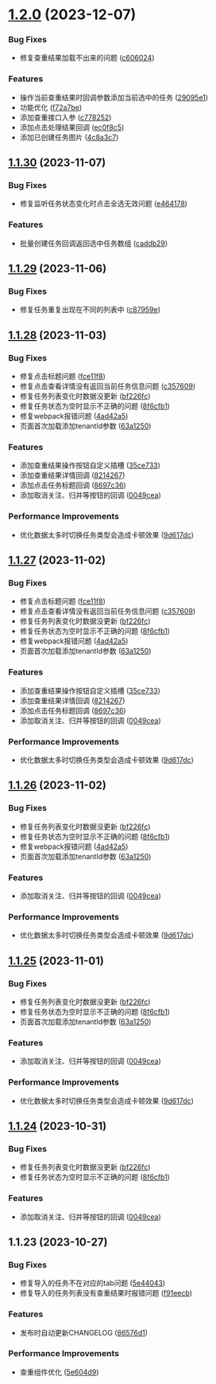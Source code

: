 

# [1.2.0](http://192.168.0.66/font-end/look-ui/compare/1.1.30...1.2.0) (2023-12-07)


### Bug Fixes

* 修复查重结果加载不出来的问题 ([c606024](http://192.168.0.66/font-end/look-ui/commits/c6060240611588601372e7e2c66230b68178c050))


### Features

* 操作当前查重结果时回调参数添加当前选中的任务 ([29095e1](http://192.168.0.66/font-end/look-ui/commits/29095e1f2b77dad0c3353972619f3d3376f8c7f6))
* 功能优化 ([f72a7be](http://192.168.0.66/font-end/look-ui/commits/f72a7be9f05dd7cc3eadc3eacbd8695741549ed1))
* 添加查重接口入参 ([c778252](http://192.168.0.66/font-end/look-ui/commits/c778252e07e7edae18e3d3ee232cf88dd6e46401))
* 添加点击处理结果回调 ([ec0f8c5](http://192.168.0.66/font-end/look-ui/commits/ec0f8c575773ffc4e467527b32973d7ce88dfb5b))
* 添加已创建任务图片 ([4c8a3c7](http://192.168.0.66/font-end/look-ui/commits/4c8a3c7c4fe025d549609772b8b5c13ef265c515))

## [1.1.30](http://192.168.0.66/font-end/look-ui/compare/1.1.29...1.1.30) (2023-11-07)


### Bug Fixes

* 修复监听任务状态变化时点击全选无效问题 ([e464178](http://192.168.0.66/font-end/look-ui/commits/e4641782cd59356d14a2f2483d424f2fa07efafe))


### Features

* 批量创建任务回调返回选中任务数组 ([caddb29](http://192.168.0.66/font-end/look-ui/commits/caddb29e3a097c9985ca715554f7fad0a86c1a6a))

## [1.1.29](http://192.168.0.66/font-end/look-ui/compare/1.1.28...1.1.29) (2023-11-06)


### Bug Fixes

* 修复任务重复出现在不同的列表中 ([c87959e](http://192.168.0.66/font-end/look-ui/commits/c87959efda64b14af9b68b4b7b49527f3b50daf3))

## [1.1.28](http://192.168.0.66/font-end/look-ui/compare/1.1.23...1.1.28) (2023-11-03)


### Bug Fixes

* 修复点击标题问题 ([fce11f8](http://192.168.0.66/font-end/look-ui/commits/fce11f8cfed110312f3349c144ac17d180e7927b))
* 修复点击查看详情没有返回当前任务信息问题 ([c357609](http://192.168.0.66/font-end/look-ui/commits/c357609d801b35425f148806039b441a33df2ba8))
* 修复任务列表变化时数据没更新 ([bf226fc](http://192.168.0.66/font-end/look-ui/commits/bf226fc4bd25a20cacfa0eb08c0bb84cbf5f8965))
* 修复任务状态为空时显示不正确的问题 ([8f6cfb1](http://192.168.0.66/font-end/look-ui/commits/8f6cfb1a284404fc7888272eb20ebcf1239e90c6))
* 修复webpack报错问题 ([4ad42a5](http://192.168.0.66/font-end/look-ui/commits/4ad42a5082e0d372dba375f740a3d8abae26e85a))
* 页面首次加载添加tenantId参数 ([63a1250](http://192.168.0.66/font-end/look-ui/commits/63a1250e0c250a5b6d285c89a887e889dfc8849f))


### Features

* 添加查重结果操作按钮自定义插槽 ([35ce733](http://192.168.0.66/font-end/look-ui/commits/35ce733081d4c471d58e154d441aae8a13e9f9b6))
* 添加查重结果详情回调 ([8214267](http://192.168.0.66/font-end/look-ui/commits/82142679185e4a35064c5871dabe3ac033bd8d15))
* 添加点击任务标题回调 ([8697c36](http://192.168.0.66/font-end/look-ui/commits/8697c36d08ee1bfb44df3b6ec9c1f0cfde83ace2))
* 添加取消关注、归并等按钮的回调 ([0049cea](http://192.168.0.66/font-end/look-ui/commits/0049cea09afda62d3229b30347ad91d65c0bfdae))


### Performance Improvements

* 优化数据太多时切换任务类型会造成卡顿效果 ([9d617dc](http://192.168.0.66/font-end/look-ui/commits/9d617dc5ff7a6a3a1d2b2e64e7f8283c90236579))

## [1.1.27](http://192.168.0.66/font-end/look-ui/compare/1.1.23...1.1.27) (2023-11-02)


### Bug Fixes

* 修复点击标题问题 ([fce11f8](http://192.168.0.66/font-end/look-ui/commits/fce11f8cfed110312f3349c144ac17d180e7927b))
* 修复点击查看详情没有返回当前任务信息问题 ([c357609](http://192.168.0.66/font-end/look-ui/commits/c357609d801b35425f148806039b441a33df2ba8))
* 修复任务列表变化时数据没更新 ([bf226fc](http://192.168.0.66/font-end/look-ui/commits/bf226fc4bd25a20cacfa0eb08c0bb84cbf5f8965))
* 修复任务状态为空时显示不正确的问题 ([8f6cfb1](http://192.168.0.66/font-end/look-ui/commits/8f6cfb1a284404fc7888272eb20ebcf1239e90c6))
* 修复webpack报错问题 ([4ad42a5](http://192.168.0.66/font-end/look-ui/commits/4ad42a5082e0d372dba375f740a3d8abae26e85a))
* 页面首次加载添加tenantId参数 ([63a1250](http://192.168.0.66/font-end/look-ui/commits/63a1250e0c250a5b6d285c89a887e889dfc8849f))


### Features

* 添加查重结果操作按钮自定义插槽 ([35ce733](http://192.168.0.66/font-end/look-ui/commits/35ce733081d4c471d58e154d441aae8a13e9f9b6))
* 添加查重结果详情回调 ([8214267](http://192.168.0.66/font-end/look-ui/commits/82142679185e4a35064c5871dabe3ac033bd8d15))
* 添加点击任务标题回调 ([8697c36](http://192.168.0.66/font-end/look-ui/commits/8697c36d08ee1bfb44df3b6ec9c1f0cfde83ace2))
* 添加取消关注、归并等按钮的回调 ([0049cea](http://192.168.0.66/font-end/look-ui/commits/0049cea09afda62d3229b30347ad91d65c0bfdae))


### Performance Improvements

* 优化数据太多时切换任务类型会造成卡顿效果 ([9d617dc](http://192.168.0.66/font-end/look-ui/commits/9d617dc5ff7a6a3a1d2b2e64e7f8283c90236579))

## [1.1.26](http://192.168.0.66/font-end/look-ui/compare/1.1.23...1.1.26) (2023-11-02)


### Bug Fixes

* 修复任务列表变化时数据没更新 ([bf226fc](http://192.168.0.66/font-end/look-ui/commits/bf226fc4bd25a20cacfa0eb08c0bb84cbf5f8965))
* 修复任务状态为空时显示不正确的问题 ([8f6cfb1](http://192.168.0.66/font-end/look-ui/commits/8f6cfb1a284404fc7888272eb20ebcf1239e90c6))
* 修复webpack报错问题 ([4ad42a5](http://192.168.0.66/font-end/look-ui/commits/4ad42a5082e0d372dba375f740a3d8abae26e85a))
* 页面首次加载添加tenantId参数 ([63a1250](http://192.168.0.66/font-end/look-ui/commits/63a1250e0c250a5b6d285c89a887e889dfc8849f))


### Features

* 添加取消关注、归并等按钮的回调 ([0049cea](http://192.168.0.66/font-end/look-ui/commits/0049cea09afda62d3229b30347ad91d65c0bfdae))


### Performance Improvements

* 优化数据太多时切换任务类型会造成卡顿效果 ([9d617dc](http://192.168.0.66/font-end/look-ui/commits/9d617dc5ff7a6a3a1d2b2e64e7f8283c90236579))

## [1.1.25](http://192.168.0.66/font-end/look-ui/compare/1.1.23...1.1.25) (2023-11-01)


### Bug Fixes

* 修复任务列表变化时数据没更新 ([bf226fc](http://192.168.0.66/font-end/look-ui/commits/bf226fc4bd25a20cacfa0eb08c0bb84cbf5f8965))
* 修复任务状态为空时显示不正确的问题 ([8f6cfb1](http://192.168.0.66/font-end/look-ui/commits/8f6cfb1a284404fc7888272eb20ebcf1239e90c6))
* 页面首次加载添加tenantId参数 ([63a1250](http://192.168.0.66/font-end/look-ui/commits/63a1250e0c250a5b6d285c89a887e889dfc8849f))


### Features

* 添加取消关注、归并等按钮的回调 ([0049cea](http://192.168.0.66/font-end/look-ui/commits/0049cea09afda62d3229b30347ad91d65c0bfdae))


### Performance Improvements

* 优化数据太多时切换任务类型会造成卡顿效果 ([9d617dc](http://192.168.0.66/font-end/look-ui/commits/9d617dc5ff7a6a3a1d2b2e64e7f8283c90236579))

## [1.1.24](http://192.168.0.66/font-end/look-ui/compare/1.1.23...1.1.24) (2023-10-31)


### Bug Fixes

* 修复任务列表变化时数据没更新 ([bf226fc](http://192.168.0.66/font-end/look-ui/commits/bf226fc4bd25a20cacfa0eb08c0bb84cbf5f8965))
* 修复任务状态为空时显示不正确的问题 ([8f6cfb1](http://192.168.0.66/font-end/look-ui/commits/8f6cfb1a284404fc7888272eb20ebcf1239e90c6))


### Features

* 添加取消关注、归并等按钮的回调 ([0049cea](http://192.168.0.66/font-end/look-ui/commits/0049cea09afda62d3229b30347ad91d65c0bfdae))

## 1.1.23 (2023-10-27)


### Bug Fixes

* 修复导入的任务不在对应的tab问题 ([5e44043](http://192.168.0.66/font-end/look-ui/commit/5e440438c305ba4b385158bdda558794051691a2))
* 修复导入的任务列表没有查重结果时报错问题 ([f91eecb](http://192.168.0.66/font-end/look-ui/commit/f91eecba195a6352c5e8cf1daee1c4507b245fe0))


### Features

* 发布时自动更新CHANGELOG ([86576d1](http://192.168.0.66/font-end/look-ui/commit/86576d128e3b15718e51b0a3a7851a5c4223897a))


### Performance Improvements

* 查重组件优化 ([5e604d9](http://192.168.0.66/font-end/look-ui/commit/5e604d92fd7c95ed1560630b577b493e54638031))